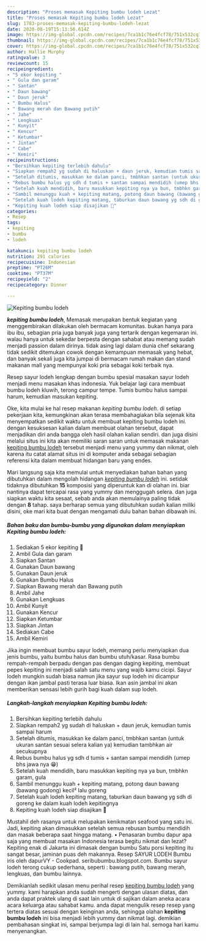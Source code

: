 ```yaml
---
description: "Proses memasak Kepiting bumbu lodeh Lezat"
title: "Proses memasak Kepiting bumbu lodeh Lezat"
slug: 1783-proses-memasak-kepiting-bumbu-lodeh-lezat
date: 2020-08-19T15:13:56.614Z
image: https://img-global.cpcdn.com/recipes/7ca1b1c76e4fcf78/751x532cq70/kepiting-bumbu-lodeh-foto-resep-utama.jpg
thumbnail: https://img-global.cpcdn.com/recipes/7ca1b1c76e4fcf78/751x532cq70/kepiting-bumbu-lodeh-foto-resep-utama.jpg
cover: https://img-global.cpcdn.com/recipes/7ca1b1c76e4fcf78/751x532cq70/kepiting-bumbu-lodeh-foto-resep-utama.jpg
author: Hallie Murphy
ratingvalue: 3
reviewcount: 15
recipeingredient:
- "5 ekor kepiting "
- " Gula dan garam"
- " Santan"
- " Daun bawang"
- " Daun jeruk"
- " Bumbu Halus"
- " Bawang merah dan Bawang putih"
- " Jahe"
- " Lengkuas"
- " Kunyit"
- " Kencur"
- " Ketumbar"
- " Jintan"
- " Cabe"
- " Kemiri"
recipeinstructions:
- "Bersihkan kepiting terlebih dahulu"
- "Siapkan rempah2 yg sudah di haluskan + daun jeruk, kemudian tumis sampai harum"
- "Setelah ditumis, masukkan ke dalam panci, tmbhkan santan (untuk ukuran santan sesuai selera kalian ya) kemudian tambhkan air secukupnya"
- "Rebus bumbu halus yg sdh d tumis + santan sampai mendidih (umep bhs jawa nya 😁)"
- "Setelah kuah mendidih, baru masukkan kepiting nya ya bun, tmbhkn garam, gula"
- "Sambil menunggu kuah + kepiting matang, potong daun bawang (bawang godong) kecil² lalu goreng"
- "Setelah kuah lodeh kepiting matang, taburkan daun bawang yg sdh di goreng ke dalam kuah lodeh kepitingnya"
- "Kepiting kuah lodeh siap disajikan 🤩"
categories:
- Resep
tags:
- kepiting
- bumbu
- lodeh

katakunci: kepiting bumbu lodeh 
nutrition: 291 calories
recipecuisine: Indonesian
preptime: "PT26M"
cooktime: "PT37M"
recipeyield: "2"
recipecategory: Dinner

---
```



![Kepiting bumbu lodeh](https://img-global.cpcdn.com/recipes/7ca1b1c76e4fcf78/751x532cq70/kepiting-bumbu-lodeh-foto-resep-utama.jpg)

<b><i>kepiting bumbu lodeh</i></b>, Memasak merupakan bentuk kegiatan yang menggembirakan dilakukan oleh bermacam komunitas. bukan hanya para ibu ibu, sebagian pria juga banyak juga yang tertarik dengan kegemaran ini. walau hanya untuk sekedar berpesta dengan sahabat atau memang sudah menjadi passion dalam dirinya. tidak asing lagi dalam dunia chef sekarang tidak sedikit ditemukan cowok dengan kemampuan memasak yang hebat, dan banyak sekali juga kita jumpai di bermacam rumah makan dan stand makanan mall yang mempunyai koki pria sebagai koki terbaik nya.

Resep sayur lodeh lengkap dengan bumbu spesial masakan sayur lodeh menjadi menu masakan khas indonesia. Yuk belajar lagi cara membuat bumbu lodeh kluwih, terong campur tempe. Tumis bumbu halus sampai harum, kemudian masukan kepiting.

Oke, kita mulai ke hal resep makanan <i>kepiting bumbu lodeh</i>. di setiap pekerjaan kita, kemungkinan akan terasa membahagiakan bila sejenak kita menyempatkan sedikit waktu untuk membuat kepiting bumbu lodeh ini. dengan kesuksesan kalian dalam membuat olahan tersebut, dapat menjadikan diri anda bangga oleh hasil olahan kalian sendiri. dan juga disini melalui situs ini kita akan memiliki saran saran untuk memasak makanan <u>kepiting bumbu lodeh</u> tersebut menjadi menu yang yummy dan nikmat, oleh karena itu catat alamat situs ini di komputer anda sebagai sebagian referensi kita dalam membuat hidangan baru yang endes.


Mari langsung saja kita memulai untuk menyediakan bahan bahan yang dibutuhkan dalam mengolah hidangan <u><i>kepiting bumbu lodeh</i></u> ini. setidak tidaknya dibutuhkan <b>15</b> komposisi yang diperuntuk kan di olahan ini. biar nantinya dapat tercapai rasa yang yummy dan menggugah selera. dan juga siapkan waktu kita sesaat, sebab anda akan memulainya paling tidak dengan <b>8</b> tahap. saya berharap semua yang dibutuhkan sudah kalian miliki disini, oke mari kita buat dengan mengamati dulu bahan bahan dibawah ini.

<!--inarticleads1-->

##### Bahan baku dan bumbu-bumbu yang digunakan dalam menyiapkan Kepiting bumbu lodeh:

1. Sediakan 5 ekor kepiting 🦀
1. Ambil  Gula dan garam
1. Siapkan  Santan
1. Gunakan  Daun bawang
1. Gunakan  Daun jeruk
1. Gunakan  Bumbu Halus
1. Siapkan  Bawang merah dan Bawang putih
1. Ambil  Jahe
1. Gunakan  Lengkuas
1. Ambil  Kunyit
1. Gunakan  Kencur
1. Siapkan  Ketumbar
1. Siapkan  Jintan
1. Sediakan  Cabe
1. Ambil  Kemiri


Jika ingin membuat bumbu sayur lodeh, memang perlu menyiapkan dua jenis bumbu, yaitu bumbu halus dan bumbu utuh/kasar. Rasa bumbu rempah-rempah berpadu dengan pas dengan daging kepiting, membuat pepes kepiting ini menjadi salah satu menu yang wajib kamu cicipi. Sayur lodeh mungkin sudah biasa namun jika sayur sup lodeh ini dicampur dengan ikan jambal pasti terasa luar biasa. Ikan asin jambal ini akan memberikan sensasi lebih gurih bagi kuah dalam sup lodeh. 

<!--inarticleads2-->

##### Langkah-langkah menyiapkan Kepiting bumbu lodeh:

1. Bersihkan kepiting terlebih dahulu
1. Siapkan rempah2 yg sudah di haluskan + daun jeruk, kemudian tumis sampai harum
1. Setelah ditumis, masukkan ke dalam panci, tmbhkan santan (untuk ukuran santan sesuai selera kalian ya) kemudian tambhkan air secukupnya
1. Rebus bumbu halus yg sdh d tumis + santan sampai mendidih (umep bhs jawa nya 😁)
1. Setelah kuah mendidih, baru masukkan kepiting nya ya bun, tmbhkn garam, gula
1. Sambil menunggu kuah + kepiting matang, potong daun bawang (bawang godong) kecil² lalu goreng
1. Setelah kuah lodeh kepiting matang, taburkan daun bawang yg sdh di goreng ke dalam kuah lodeh kepitingnya
1. Kepiting kuah lodeh siap disajikan 🤩


Mustahil deh rasanya untuk melupakan kenikmatan seafood yang satu ini. Jadi, kepiting akan dimasukkan setelah semua rebusan bumbu mendidih dan masak beberapa saat hingga matang. • Penasaran bumbu dapur apa saja yang membuat masakan Indonesia terasa begitu nikmat dan lezat? Kepiting enak di Jakarta ini dimasak dengan bumbu Satu porsi kepiting itu sangat besar, jaminan puas deh makannya. Resep SAYUR LODEH Bumbu iris oleh dapurVY - Cookpad. seribubumbu.blogspot.com. Bumbu sayur lodeh terong cukup sederhana, seperti : bawang putih, bawang merah, lengkuas, dan bumbu lainnya. 

Demikianlah sedikit ulasan menu perihal resep <u>kepiting bumbu lodeh</u> yang yummy. kami harapkan anda sudah mengerti dengan ulasan diatas, dan anda dapat praktek ulang di saat lain untuk di sajikan dalam aneka acara acara keluarga atau sahabat kamu. anda dapat mengulik resep resep yang tertera diatas sesuai dengan keinginan anda, sehingga olahan <b>kepiting bumbu lodeh</b> ini bisa menjadi lebih yummy dan nikmat lagi. demikian pembahasan singkat ini, sampai berjumpa lagi di lain hal. semoga hari kamu menyenangkan.
